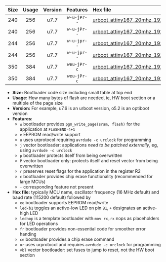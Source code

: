 |Size|Usage|Version|Features|Hex file|
|:-:|:-:|:-:|:-:|:--|
|240|256|u7.7|`w-u-jPr--`|[urboot_attiny167_20mhz_19200bps_led+b1_ur_vbl.hex](https://raw.githubusercontent.com/stefanrueger/urboot.hex/main/mcus/attiny167/fcpu_20mhz/19200_bps/urboot_attiny167_20mhz_19200bps_led+b1_ur_vbl.hex)|
|240|256|u7.7|`w-u-jPr--`|[urboot_attiny167_20mhz_19200bps_lednop_ur_vbl.hex](https://raw.githubusercontent.com/stefanrueger/urboot.hex/main/mcus/attiny167/fcpu_20mhz/19200_bps/urboot_attiny167_20mhz_19200bps_lednop_ur_vbl.hex)|
|244|256|u7.7|`w-u-jpr--`|[urboot_attiny167_20mhz_19200bps_led+b1_fr_ur_vbl.hex](https://raw.githubusercontent.com/stefanrueger/urboot.hex/main/mcus/attiny167/fcpu_20mhz/19200_bps/urboot_attiny167_20mhz_19200bps_led+b1_fr_ur_vbl.hex)|
|244|256|u7.7|`w-u-jpr--`|[urboot_attiny167_20mhz_19200bps_lednop_fr_ur_vbl.hex](https://raw.githubusercontent.com/stefanrueger/urboot.hex/main/mcus/attiny167/fcpu_20mhz/19200_bps/urboot_attiny167_20mhz_19200bps_lednop_fr_ur_vbl.hex)|
|350|384|u7.7|`weu-jPr-c`|[urboot_attiny167_20mhz_19200bps_ee_led+b1_fr_ce_ur_vbl.hex](https://raw.githubusercontent.com/stefanrueger/urboot.hex/main/mcus/attiny167/fcpu_20mhz/19200_bps/urboot_attiny167_20mhz_19200bps_ee_led+b1_fr_ce_ur_vbl.hex)|
|350|384|u7.7|`weu-jPr-c`|[urboot_attiny167_20mhz_19200bps_ee_lednop_fr_ce_ur_vbl.hex](https://raw.githubusercontent.com/stefanrueger/urboot.hex/main/mcus/attiny167/fcpu_20mhz/19200_bps/urboot_attiny167_20mhz_19200bps_ee_lednop_fr_ce_ur_vbl.hex)|

- **Size:** Bootloader code size including small table at top end
- **Usage:** How many bytes of flash are needed, ie, HW boot section or a multiple of the page size
- **Version:** For example, u7.6 is an urboot version, o5.2 is an optiboot version
- **Features:**
  + `w` bootloader provides `pgm_write_page(sram, flash)` for the application at `FLASHEND-4+1`
  + `e` EEPROM read/write support
  + `u` uses urprotocol requiring `avrdude -c urclock` for programming
  + `j` vector bootloader: applications *need to be patched externally*, eg, using `avrdude -c urclock`
  + `p` bootloader protects itself from being overwritten
  + `P` vector bootloader only: protects itself and reset vector from being overwritten
  + `r` preserves reset flags for the application in the register R2
  + `c` bootloader provides chip erase functionality (recommended for large MCUs)
  + `-` corresponding feature not present
- **Hex file:** typically MCU name, oscillator frequency (16 MHz default) and baud rate (115200 default) followed by
  + `ee` bootloader supports EEPROM read/write
  + `led-b1` toggles an active-low LED on pin `B1`, `+` designates an active-high LED
  + `lednop` is a template bootloader with `mov rx,rx` nops as placeholders for LED operations
  + `fr` bootloader provides non-essential code for smoother error handing
  + `ce` bootloader provides a chip erase command
  + `ur` uses urprotocol and requires `avrdude -c urclock` for programming
  + `vbl` vector bootloader: set fuses to jump to reset, not the HW boot section
